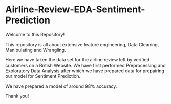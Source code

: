 # Airline-Review-EDA-Sentiment-Prediction
Welcome to this Repository!

This repository is all about extensive feature engineering, Data Cleaning, Manipulating and Wrangling. 

Here we have taken the data set for the airline review left by verified customers on a British Website. We have first performed Preprocessing and Exploratory Data Analysis after which we have prepared data for prepairing our model for Sentiment Prediction.

We have prepared a model of around 98% accuracy. 

Thank you!
